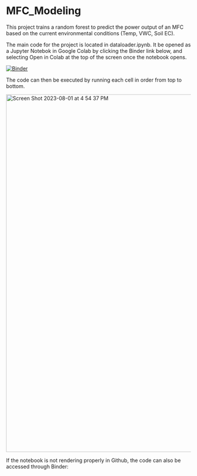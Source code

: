 # MFC_Modeling
This project trains a random forest to predict the power output of an MFC based on the current environmental conditions (Temp, VWC, Soil EC).

The main code for the project is located in dataloader.ipynb. It be opened as a Jupyter Notebok in Google Colab by clicking the Binder link below, and selecting Open in Colab at the top of the screen once the notebook opens.

[![Binder](https://mybinder.org/badge_logo.svg)](https://mybinder.org/v2/gh/jlab-sensing/MFC_Modeling/HEAD?labpath=dataloader.ipynb)

The code can then be executed by running each cell in order from top to bottom.

<img width="975" alt="Screen Shot 2023-08-01 at 4 54 37 PM" src="https://github.com/jlab-sensing/MFC_Modeling/assets/53840553/20af7c8d-6d2a-4b0c-9d00-d05451cda3f8">

If the notebook is not rendering properly in Github, the code can also be accessed through Binder:


